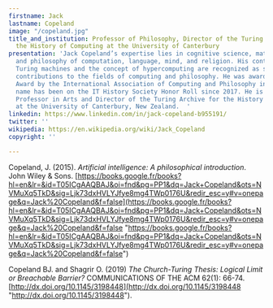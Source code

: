 ```yaml
---
firstname: Jack
lastname: Copeland
image: "/copeland.jpg"
title_and_institution: Professor of Philosophy, Director of the Turing Archive for
  the History of Computing at the University of Canterbury
presentation: 'Jack Copeland’s expertise lies in cognitive science, mathematical logic,
  and philosophy of computation, language, mind, and religion. His contributions on
  Turing machines and the concept of hypercomputing are recognized as substantial
  contributions to the fields of computing and philosophy. He was awarded a Covey
  Award by the International Association of Computing and Philosophy in 2016 and his
  name has been on the IT History Society Honor Roll since 2017. He is Distinguished
  Professor in Arts and Director of the Turing Archive for the History of Computing
  at the University of Canterbury, New Zealand.  '
linkedin: https://www.linkedin.com/in/jack-copeland-b955191/
twitter: ''
wikipedia: https://en.wikipedia.org/wiki/Jack_Copeland
copyright: ''

---
```

Copeland, J. (2015). _Artificial intelligence: A philosophical introduction_. John Wiley & Sons. [https://books.google.fr/books?hl=en&lr=&id=T05ICgAAQBAJ&oi=fnd&pg=PP1&dq=Jack+Copeland&ots=NVMuXq5TkD&sig=Ljk73dxHVLYJfye8mg4TWp0176U&redir_esc=y#v=onepage&q=Jack%20Copeland&f=false](https://books.google.fr/books?hl=en&lr=&id=T05ICgAAQBAJ&oi=fnd&pg=PP1&dq=Jack+Copeland&ots=NVMuXq5TkD&sig=Ljk73dxHVLYJfye8mg4TWp0176U&redir_esc=y#v=onepage&q=Jack%20Copeland&f=false "https://books.google.fr/books?hl=en&lr=&id=T05ICgAAQBAJ&oi=fnd&pg=PP1&dq=Jack+Copeland&ots=NVMuXq5TkD&sig=Ljk73dxHVLYJfye8mg4TWp0176U&redir_esc=y#v=onepage&q=Jack%20Copeland&f=false")

Copeland BJ. and Shagrir O. (2019) _The Church-Turing Thesis: Logical Limit or Breachable Barrier?_ COMMUNICATIONS OF THE ACM 62(1): 66-74. [http://dx.doi.org/10.1145/3198448](http://dx.doi.org/10.1145/3198448 "http://dx.doi.org/10.1145/3198448").